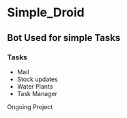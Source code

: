 # Simple_Droid

## Bot Used for simple Tasks

### Tasks
* Mail
* Stock updates
* Water Plants
* Task Manager 

Ongoing Project

